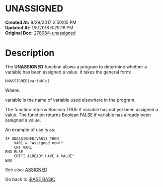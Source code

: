 # UNASSIGNED

**Created At:** 9/29/2017 2:50:05 PM  
**Updated At:** 1/5/2018 6:29:18 PM  
**Original Doc:** [278984-unassigned](https://docs.jbase.com/36868-jbase-basic/278984-unassigned)  


# Description

The **UNASSIGNED** function allows a program to determine whether a variable has been assigned a value. It takes the general form:

```
UNASSIGNED(variable)
```

Where:

variable is the name of variable used elsewhere in the program.

The function returns Boolean TRUE if variable has not yet been assigned a value. The function returns Boolean FALSE if variable has already been assigned a value.

An example of use is as:

```
IF UNASSIGNED(VAR1) THEN
    VAR1 = "Assigned now!"
    CRT VAR1
END ELSE
    CRT"I ALREADY HAVE A VALUE"
END
```



See also: [ASSIGNED](./../assigned)

Go back to [jBASE BASIC](./../jbase-basic-programmers-reference-guide).
